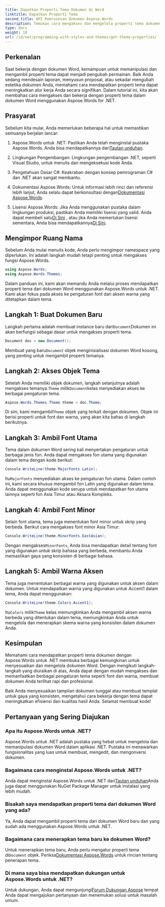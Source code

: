 ```yaml
---
title: Dapatkan Properti Tema Dokumen di Word
linktitle: Dapatkan Properti Tema
second_title: API Pemrosesan Dokumen Aspose.Words
description: Temukan cara mengakses dan mengelola properti tema dokumen di Word menggunakan Aspose.Words untuk .NET. Pelajari cara mengambil font dan warna dengan panduan kami.
type: docs
weight: 10
url: /id/net/programming-with-styles-and-themes/get-theme-properties/
---
```

## Perkenalan

Saat bekerja dengan dokumen Word, kemampuan untuk memanipulasi dan mengambil properti tema dapat menjadi pengubah permainan. Baik Anda sedang mendesain laporan, menyusun proposal, atau sekadar mengubah estetika dokumen Anda, memahami cara mendapatkan properti tema dapat meningkatkan alur kerja Anda secara signifikan. Dalam tutorial ini, kita akan membahas cara mengakses dan bekerja dengan properti tema dalam dokumen Word menggunakan Aspose.Words for .NET.

## Prasyarat

Sebelum kita mulai, Anda memerlukan beberapa hal untuk memastikan semuanya berjalan lancar:

1.  Aspose.Words untuk .NET: Pastikan Anda telah menginstal pustaka Aspose.Words. Anda bisa mendapatkannya dari[Tautan unduhan](https://releases.aspose.com/words/net/).

2. Lingkungan Pengembangan: Lingkungan pengembangan .NET, seperti Visual Studio, untuk menulis dan mengeksekusi kode Anda.

3. Pengetahuan Dasar C#: Keakraban dengan konsep pemrograman C# dan .NET akan sangat membantu.

4.  Dokumentasi Aspose.Words: Untuk informasi lebih rinci dan referensi lebih lanjut, Anda selalu dapat berkonsultasi dengan[Dokumentasi Aspose.Words](https://reference.aspose.com/words/net/).

5. Lisensi Aspose.Words: Jika Anda menggunakan pustaka dalam lingkungan produksi, pastikan Anda memiliki lisensi yang valid. Anda dapat membeli satu[Di Sini](https://purchase.aspose.com/buy) , atau jika Anda memerlukan lisensi sementara, Anda bisa mendapatkannya[Di Sini](https://purchase.aspose.com/temporary-license/).

## Mengimpor Ruang Nama

Sebelum Anda mulai menulis kode, Anda perlu mengimpor namespace yang diperlukan. Ini adalah langkah mudah tetapi penting untuk mengakses fungsi Aspose.Words.

```csharp
using Aspose.Words;
using Aspose.Words.Themes;
```

Dalam panduan ini, kami akan memandu Anda melalui proses mendapatkan properti tema dari dokumen Word menggunakan Aspose.Words untuk .NET. Kami akan fokus pada akses ke pengaturan font dan aksen warna yang ditetapkan dalam tema.

## Langkah 1: Buat Dokumen Baru

 Langkah pertama adalah membuat instance baru dari`Document`Dokumen ini akan berfungsi sebagai dasar untuk mengakses properti tema.

```csharp
Document doc = new Document();
```

 Membuat yang baru`Document` objek menginisialisasi dokumen Word kosong, yang penting untuk mengambil properti temanya.

## Langkah 2: Akses Objek Tema

 Setelah Anda memiliki objek dokumen, langkah selanjutnya adalah mengakses temanya.`Theme` milik`Document`kelas menyediakan akses ke berbagai pengaturan tema.

```csharp
Aspose.Words.Themes.Theme theme = doc.Theme;
```

 Di sini, kami mengambil`Theme` objek yang terkait dengan dokumen. Objek ini berisi properti untuk font dan warna, yang akan kita bahas di langkah berikutnya.

## Langkah 3: Ambil Font Utama

Tema dalam dokumen Word sering kali menyertakan pengaturan untuk berbagai jenis fon. Anda dapat mengakses fon utama yang digunakan dalam tema dengan kode berikut:

```csharp
Console.WriteLine(theme.MajorFonts.Latin);
```

 Itu`MajorFonts` menyediakan akses ke pengaturan fon utama. Dalam contoh ini, kami secara khusus mengambil fon Latin yang digunakan dalam tema. Anda dapat menggunakan kode serupa untuk mendapatkan fon utama lainnya seperti fon Asia Timur atau Aksara Kompleks.

## Langkah 4: Ambil Font Minor

Selain font utama, tema juga menentukan font minor untuk skrip yang berbeda. Berikut cara mengakses font minor Asia Timur:

```csharp
Console.WriteLine(theme.MinorFonts.EastAsian);
```

 Dengan mengakses`MinorFonts`, Anda bisa mendapatkan detail tentang font yang digunakan untuk skrip bahasa yang berbeda, membantu Anda memastikan gaya yang konsisten di berbagai bahasa.

## Langkah 5: Ambil Warna Aksen

Tema juga menentukan berbagai warna yang digunakan untuk aksen dalam dokumen. Untuk mendapatkan warna yang digunakan untuk Accent1 dalam tema, Anda dapat menggunakan:

```csharp
Console.WriteLine(theme.Colors.Accent1);
```

 Itu`Colors` milik`Theme` kelas memungkinkan Anda mengambil aksen warna berbeda yang ditentukan dalam tema, memungkinkan Anda untuk mengelola dan menerapkan skema warna yang konsisten dalam dokumen Anda.

## Kesimpulan

Memahami cara mendapatkan properti tema dokumen dengan Aspose.Words untuk .NET membuka berbagai kemungkinan untuk menyesuaikan dan mengelola dokumen Word. Dengan mengikuti langkah-langkah yang diuraikan di atas, Anda dapat dengan mudah mengakses dan memanfaatkan berbagai pengaturan tema seperti font dan warna, membuat dokumen Anda terlihat rapi dan profesional.

Baik Anda menyesuaikan tampilan dokumen tunggal atau membuat templat untuk gaya yang konsisten, mengetahui cara bekerja dengan tema dapat meningkatkan efisiensi dan kualitas hasil Anda. Selamat membuat kode!

## Pertanyaan yang Sering Diajukan

### Apa itu Aspose.Words untuk .NET?

Aspose.Words untuk .NET adalah pustaka yang hebat untuk mengelola dan memanipulasi dokumen Word dalam aplikasi .NET. Pustaka ini menawarkan fungsionalitas yang luas untuk membuat, mengedit, dan mengonversi dokumen.

### Bagaimana cara menginstal Aspose.Words untuk .NET?

 Anda dapat menginstal Aspose.Words untuk .NET dari[Tautan unduhan](https://releases.aspose.com/words/net/)Anda juga dapat menggunakan NuGet Package Manager untuk instalasi yang lebih mudah.

### Bisakah saya mendapatkan properti tema dari dokumen Word yang ada?

Ya, Anda dapat mengambil properti tema dari dokumen Word baru dan yang sudah ada menggunakan Aspose.Words untuk .NET.

### Bagaimana cara menerapkan tema baru ke dokumen Word?

 Untuk menerapkan tema baru, Anda perlu mengatur properti tema di`Document` objek. Periksa[Dokumentasi Aspose.Words](https://reference.aspose.com/words/net/) untuk rincian tentang penerapan tema.

### Di mana saya bisa mendapatkan dukungan untuk Aspose.Words untuk .NET?

 Untuk dukungan, Anda dapat mengunjungi[Forum Dukungan Aspose](https://forum.aspose.com/c/words/8) tempat Anda dapat mengajukan pertanyaan dan menemukan solusi untuk masalah umum.